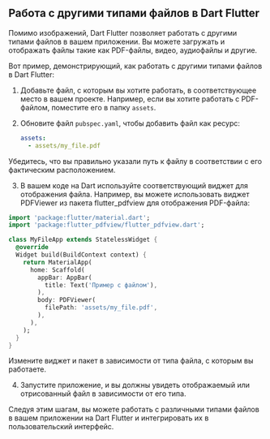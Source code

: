 ## Работа с другими типами файлов в Dart Flutter

Помимо изображений, Dart Flutter позволяет работать с другими типами файлов в вашем приложении. Вы можете загружать и отображать файлы такие как PDF-файлы, видео, аудиофайлы и другие.

Вот пример, демонстрирующий, как работать с другими типами файлов в Dart Flutter:

1. Добавьте файл, с которым вы хотите работать, в соответствующее место в вашем проекте. Например, если вы хотите работать с PDF-файлом, поместите его в папку `assets`.

2. Обновите файл `pubspec.yaml`, чтобы добавить файл как ресурс:

   ```yaml
   assets:
     - assets/my_file.pdf
   ```
Убедитесь, что вы правильно указали путь к файлу в соответствии с его фактическим расположением.

3. В вашем коде на Dart используйте соответствующий виджет для отображения файла. Например, вы можете использовать виджет PDFViewer из пакета flutter_pdfview для отображения PDF-файла:
``` dart
import 'package:flutter/material.dart';
import 'package:flutter_pdfview/flutter_pdfview.dart';

class MyFileApp extends StatelessWidget {
  @override
  Widget build(BuildContext context) {
    return MaterialApp(
      home: Scaffold(
        appBar: AppBar(
          title: Text('Пример с файлом'),
        ),
        body: PDFViewer(
          filePath: 'assets/my_file.pdf',
        ),
      ),
    );
  }
}
```
Измените виджет и пакет в зависимости от типа файла, с которым вы работаете.

4. Запустите приложение, и вы должны увидеть отображаемый или отрисованный файл в зависимости от его типа.

Следуя этим шагам, вы можете работать с различными типами файлов в вашем приложении на Dart Flutter и интегрировать их в пользовательский интерфейс.
